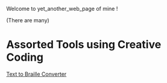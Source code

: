 Welcome to yet_another_web_page of mine !

(There are many)

# Assorted Tools using Creative Coding

[Text to Braille Converter](./TextToBraille/index.html)
